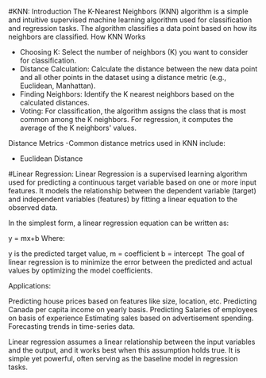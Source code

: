 #KNN:
Introduction
The K-Nearest Neighbors (KNN) algorithm is a simple and intuitive supervised machine learning algorithm used for classification and regression tasks. The algorithm classifies a data point based on how its neighbors are classified.
How KNN Works
- Choosing K: Select the number of neighbors (K) you want to consider for classification.
- Distance Calculation: Calculate the distance between the new data point and all other points in the dataset using a distance metric (e.g., Euclidean, Manhattan).
- Finding Neighbors: Identify the K nearest neighbors based on the calculated distances.
- Voting: For classification, the algorithm assigns the class that is most common among the K neighbors. For regression, it computes the average of the K neighbors' values.

Distance Metrics
-Common distance metrics used in KNN include:

- Euclidean Distance




#Linear Regression:
Linear Regression is a supervised learning algorithm used for predicting a continuous target variable based on one or more input features. It models the relationship between the dependent variable (target) and independent variables (features) by fitting a linear equation to the observed data.

In the simplest form, a linear regression equation can be written as:

y = mx+b
Where:

y is the predicted target value,
m = coefficient 
b = intercept
​
The goal of linear regression is to minimize the error between the predicted and actual values by optimizing the model coefficients.

Applications:

Predicting house prices based on features like size, location, etc.
Predicting Canada per capita income on yearly basis.
Predicting Salaries of employees on basis of experience
Estimating sales based on advertisement spending.
Forecasting trends in time-series data.

Linear regression assumes a linear relationship between the input variables and the output, and it works best when this assumption holds true. It is simple yet powerful, often serving as the baseline model in regression tasks.
